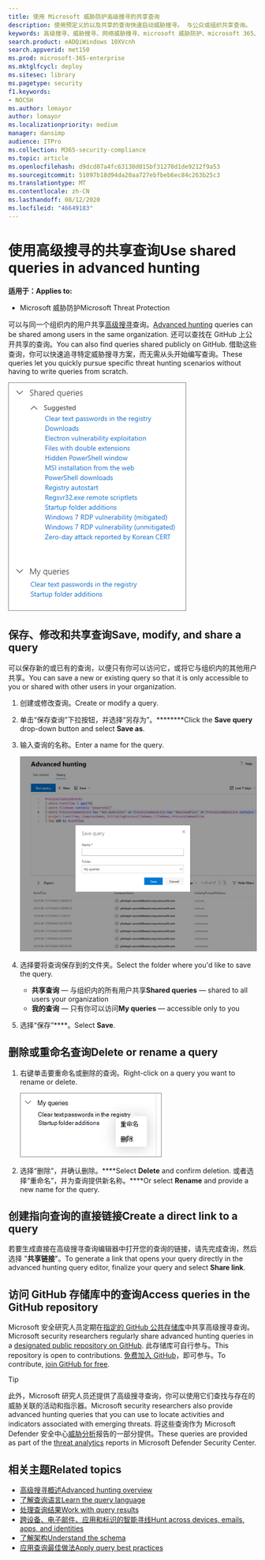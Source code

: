```yaml
---
title: 使用 Microsoft 威胁防护高级搜寻的共享查询
description: 使用预定义的以及共享的查询快速启动威胁搜寻。 与公众或组织共享查询。
keywords: 高级搜寻、威胁搜寻、网络威胁搜寻、microsoft 威胁防护、microsoft 365、mtp、m365、搜索、查询、遥测、自定义检测、架构、kusto、github 存储库、我的查询、共享查询
search.product: eADQiWindows 10XVcnh
search.appverid: met150
ms.prod: microsoft-365-enterprise
ms.mktglfcycl: deploy
ms.sitesec: library
ms.pagetype: security
f1.keywords:
- NOCSH
ms.author: lomayor
author: lomayor
ms.localizationpriority: medium
manager: dansimp
audience: ITPro
ms.collection: M365-security-compliance
ms.topic: article
ms.openlocfilehash: d9dcd07a4fc63130d015bf31270d1de9212f9a53
ms.sourcegitcommit: 51097b18d94da20aa727ebfbeb6ec84c263b25c3
ms.translationtype: MT
ms.contentlocale: zh-CN
ms.lasthandoff: 08/12/2020
ms.locfileid: "46649183"
---
```

# <a name="use-shared-queries-in-advanced-hunting"></a><span data-ttu-id="47bd8-105">使用高级搜寻的共享查询</span><span class="sxs-lookup"><span data-stu-id="47bd8-105">Use shared queries in advanced hunting</span></span>

<span data-ttu-id="47bd8-106">**适用于：**</span><span class="sxs-lookup"><span data-stu-id="47bd8-106">**Applies to:**</span></span>
- <span data-ttu-id="47bd8-107">Microsoft 威胁防护</span><span class="sxs-lookup"><span data-stu-id="47bd8-107">Microsoft Threat Protection</span></span>



<span data-ttu-id="47bd8-108">可以与同一个组织内的用户共享[高级搜寻](advanced-hunting-overview.md)查询。</span><span class="sxs-lookup"><span data-stu-id="47bd8-108">[Advanced hunting](advanced-hunting-overview.md) queries can be shared among users in the same organization.</span></span> <span data-ttu-id="47bd8-109">还可以查找在 GitHub 上公开共享的查询。</span><span class="sxs-lookup"><span data-stu-id="47bd8-109">You can also find queries shared publicly on GitHub.</span></span> <span data-ttu-id="47bd8-110">借助这些查询，你可以快速追寻特定威胁搜寻方案，而无需从头开始编写查询。</span><span class="sxs-lookup"><span data-stu-id="47bd8-110">These queries let you quickly pursue specific threat hunting scenarios without having to write queries from scratch.</span></span>

![共享查询的图像](../../media/advanced-hunting-shared-queries.png)

## <a name="save-modify-and-share-a-query"></a><span data-ttu-id="47bd8-112">保存、修改和共享查询</span><span class="sxs-lookup"><span data-stu-id="47bd8-112">Save, modify, and share a query</span></span>
<span data-ttu-id="47bd8-113">可以保存新的或已有的查询，以便只有你可以访问它，或将它与组织内的其他用户共享。</span><span class="sxs-lookup"><span data-stu-id="47bd8-113">You can save a new or existing query so that it is only accessible to you or shared with other users in your organization.</span></span> 

1. <span data-ttu-id="47bd8-114">创建或修改查询。</span><span class="sxs-lookup"><span data-stu-id="47bd8-114">Create or modify a query.</span></span> 

2. <span data-ttu-id="47bd8-115">单击“保存查询”下拉按钮，并选择“另存为”。\*\*\*\*\*\*\*\*</span><span class="sxs-lookup"><span data-stu-id="47bd8-115">Click the **Save query** drop-down button and select **Save as**.</span></span>
    
3. <span data-ttu-id="47bd8-116">输入查询的名称。</span><span class="sxs-lookup"><span data-stu-id="47bd8-116">Enter a name for the query.</span></span> 

   ![保存查询的图像](../../media/advanced-hunting-save-query.png)

4. <span data-ttu-id="47bd8-118">选择要将查询保存到的文件夹。</span><span class="sxs-lookup"><span data-stu-id="47bd8-118">Select the folder where you'd like to save the query.</span></span>
    - <span data-ttu-id="47bd8-119">**共享查询** — 与组织内的所有用户共享</span><span class="sxs-lookup"><span data-stu-id="47bd8-119">**Shared queries** — shared to all users your organization</span></span>
    - <span data-ttu-id="47bd8-120">**我的查询** — 只有你可以访问</span><span class="sxs-lookup"><span data-stu-id="47bd8-120">**My queries** — accessible only to you</span></span>
    
5. <span data-ttu-id="47bd8-121">选择“保存”\*\*\*\*。</span><span class="sxs-lookup"><span data-stu-id="47bd8-121">Select **Save**.</span></span> 

## <a name="delete-or-rename-a-query"></a><span data-ttu-id="47bd8-122">删除或重命名查询</span><span class="sxs-lookup"><span data-stu-id="47bd8-122">Delete or rename a query</span></span>
1. <span data-ttu-id="47bd8-123">右键单击要重命名或删除的查询。</span><span class="sxs-lookup"><span data-stu-id="47bd8-123">Right-click on a query you want to rename or delete.</span></span>

    ![删除查询的图像](../../media/advanced_hunting_delete_rename.png)

2. <span data-ttu-id="47bd8-125">选择“删除”，并确认删除。\*\*\*\*</span><span class="sxs-lookup"><span data-stu-id="47bd8-125">Select **Delete** and confirm deletion.</span></span> <span data-ttu-id="47bd8-126">或者选择“重命名”，并为查询提供新名称。\*\*\*\*</span><span class="sxs-lookup"><span data-stu-id="47bd8-126">Or select **Rename** and provide a new name for the query.</span></span>

## <a name="create-a-direct-link-to-a-query"></a><span data-ttu-id="47bd8-127">创建指向查询的直接链接</span><span class="sxs-lookup"><span data-stu-id="47bd8-127">Create a direct link to a query</span></span>
<span data-ttu-id="47bd8-128">若要生成直接在高级搜寻查询编辑器中打开您的查询的链接，请先完成查询，然后选择 "**共享链接**"。</span><span class="sxs-lookup"><span data-stu-id="47bd8-128">To generate a link that opens your query directly in the advanced hunting query editor, finalize your query and select **Share link**.</span></span>

## <a name="access-queries-in-the-github-repository"></a><span data-ttu-id="47bd8-129">访问 GitHub 存储库中的查询</span><span class="sxs-lookup"><span data-stu-id="47bd8-129">Access queries in the GitHub repository</span></span>  
<span data-ttu-id="47bd8-130">Microsoft 安全研究人员定期在[指定的 GitHub 公共存储库](https://aka.ms/hunting-queries)中共享高级搜寻查询。</span><span class="sxs-lookup"><span data-stu-id="47bd8-130">Microsoft security researchers regularly share advanced hunting queries in a [designated public repository on GitHub](https://aka.ms/hunting-queries).</span></span> <span data-ttu-id="47bd8-131">此存储库可自行参与。</span><span class="sxs-lookup"><span data-stu-id="47bd8-131">This repository is open to contributions.</span></span> <span data-ttu-id="47bd8-132">[免费加入 GitHub](https://github.com/)，即可参与。</span><span class="sxs-lookup"><span data-stu-id="47bd8-132">To contribute, [join GitHub for free](https://github.com/).</span></span>

>[!tip]
><span data-ttu-id="47bd8-133">此外，Microsoft 研究人员还提供了高级搜寻查询，你可以使用它们查找与存在的威胁关联的活动和指示器。</span><span class="sxs-lookup"><span data-stu-id="47bd8-133">Microsoft security researchers also provide advanced hunting queries that you can use to locate activities and indicators associated with emerging threats.</span></span> <span data-ttu-id="47bd8-134">将这些查询作为 Microsoft Defender 安全中心[威胁分析](https://docs.microsoft.com/windows/security/threat-protection/microsoft-defender-atp/threat-analytics)报告的一部分提供。</span><span class="sxs-lookup"><span data-stu-id="47bd8-134">These queries are provided as part of the [threat analytics](https://docs.microsoft.com/windows/security/threat-protection/microsoft-defender-atp/threat-analytics) reports in Microsoft Defender Security Center.</span></span>

## <a name="related-topics"></a><span data-ttu-id="47bd8-135">相关主题</span><span class="sxs-lookup"><span data-stu-id="47bd8-135">Related topics</span></span>
- [<span data-ttu-id="47bd8-136">高级搜寻概述</span><span class="sxs-lookup"><span data-stu-id="47bd8-136">Advanced hunting overview</span></span>](advanced-hunting-overview.md)
- [<span data-ttu-id="47bd8-137">了解查询语言</span><span class="sxs-lookup"><span data-stu-id="47bd8-137">Learn the query language</span></span>](advanced-hunting-query-language.md)
- [<span data-ttu-id="47bd8-138">处理查询结果</span><span class="sxs-lookup"><span data-stu-id="47bd8-138">Work with query results</span></span>](advanced-hunting-query-results.md)
- [<span data-ttu-id="47bd8-139">跨设备、电子邮件、应用和标识的智能寻线</span><span class="sxs-lookup"><span data-stu-id="47bd8-139">Hunt across devices, emails, apps, and identities</span></span>](advanced-hunting-query-emails-devices.md)
- [<span data-ttu-id="47bd8-140">了解架构</span><span class="sxs-lookup"><span data-stu-id="47bd8-140">Understand the schema</span></span>](advanced-hunting-schema-tables.md)
- [<span data-ttu-id="47bd8-141">应用查询最佳做法</span><span class="sxs-lookup"><span data-stu-id="47bd8-141">Apply query best practices</span></span>](advanced-hunting-best-practices.md)
